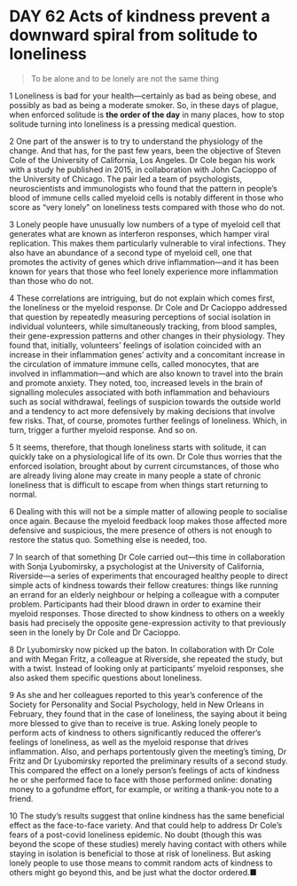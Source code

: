 # DAY 62 Acts of kindness prevent a downward spiral from solitude to loneliness
> To be alone and to be lonely are not the same thing
 > 

1 Loneliness is bad for your health—certainly as bad as being obese, and possibly as bad as being a moderate smoker. So, in these days of plague, when enforced solitude is **the order of the day** in many places, how to stop solitude turning into loneliness is a pressing medical question.

2 One part of the answer is to try to understand the physiology of the change. And that has, for the past few years, been the objective of Steven Cole of the University of California, Los Angeles. Dr Cole began his work with a study he published in 2015, in collaboration with John Cacioppo of the University of Chicago. The pair led a team of psychologists, neuroscientists and immunologists who found that the pattern in people’s blood of immune cells called myeloid cells is notably different in those who score as “very lonely” on loneliness tests compared with those who do not.

3 Lonely people have unusually low numbers of a type of myeloid cell that generates what are known as interferon responses, which hamper viral replication. This makes them particularly vulnerable to viral infections. They also have an abundance of a second type of myeloid cell, one that promotes the activity of genes which drive inflammation—and it has been known for years that those who feel lonely experience more inflammation than those who do not.

4 These correlations are intriguing, but do not explain which comes first, the loneliness or the myeloid response. Dr Cole and Dr Cacioppo addressed that question by repeatedly measuring perceptions of social isolation in individual volunteers, while simultaneously tracking, from blood samples, their gene-expression patterns and other changes in their physiology. They found that, initially, volunteers’ feelings of isolation coincided with an increase in their inflammation genes’ activity and a concomitant increase in the circulation of immature immune cells, called monocytes, that are involved in inflammation—and which are also known to travel into the brain and promote anxiety. They noted, too, increased levels in the brain of signalling molecules associated with both inflammation and behaviours such as social withdrawal, feelings of suspicion towards the outside world and a tendency to act more defensively by making decisions that involve few risks. That, of course, promotes further feelings of loneliness. Which, in turn, trigger a further myeloid response. And so on.

5 It seems, therefore, that though loneliness starts with solitude, it can quickly take on a physiological life of its own. Dr Cole thus worries that the enforced isolation, brought about by current circumstances, of those who are already living alone may create in many people a state of chronic loneliness that is difficult to escape from when things start returning to normal.

6 Dealing with this will not be a simple matter of allowing people to socialise once again. Because the myeloid feedback loop makes those affected more defensive and suspicious, the mere presence of others is not enough to restore the status quo. Something else is needed, too.

7 In search of that something Dr Cole carried out—this time in collaboration with Sonja Lyubomirsky, a psychologist at the University of California, Riverside—a series of experiments that encouraged healthy people to direct simple acts of kindness towards their fellow creatures: things like running an errand for an elderly neighbour or helping a colleague with a computer problem. Participants had their blood drawn in order to examine their myeloid responses. Those directed to show kindness to others on a weekly basis had precisely the opposite gene-expression activity to that previously seen in the lonely by Dr Cole and Dr Cacioppo.

8 Dr Lyubomirsky now picked up the baton. In collaboration with Dr Cole and with Megan Fritz, a colleague at Riverside, she repeated the study, but with a twist. Instead of looking only at participants’ myeloid responses, she also asked them specific questions about loneliness.

9 As she and her colleagues reported to this year’s conference of the Society for Personality and Social Psychology, held in New Orleans in February, they found that in the case of loneliness, the saying about it being more blessed to give than to receive is true. Asking lonely people to perform acts of kindness to others significantly reduced the offerer’s feelings of loneliness, as well as the myeloid response that drives inflammation. Also, and perhaps portentously given the meeting’s timing, Dr Fritz and Dr Lyubomirsky reported the preliminary results of a second study. This compared the effect on a lonely person’s feelings of acts of kindness he or she performed face to face with those performed online: donating money to a gofundme effort, for example, or writing a thank-you note to a friend.

10 The study’s results suggest that online kindness has the same beneficial effect as the face-to-face variety. And that could help to address Dr Cole’s fears of a post-covid loneliness epidemic. No doubt (though this was beyond the scope of these studies) merely having contact with others while staying in isolation is beneficial to those at risk of loneliness. But asking lonely people to use those means to commit random acts of kindness to others might go beyond this, and be just what the doctor ordered.■

